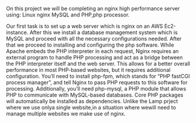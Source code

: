 On this project we will be completing an nginx high performance server using:
Linux
nginx
MySQL
and PHP,php processor.

Our first task is to set up a web server which is nginx on an AWS Ec2-instance.
After this we install a database management system which is MySQL and proceed with all the necessary configurations needed. After that we proceed to installing and configuring the php software.
While Apache embeds the PHP interpreter in each request, Nginx requires an external program to handle PHP processing and act as a bridge between the PHP interpreter itself and the web server. This allows for a better overall performance in most PHP-based websites, but it requires additional configuration. You’ll need to install php-fpm, which stands for “PHP fastCGI process manager”, and tell Nginx to pass PHP requests to this software for processing. Additionally, you’ll need php-mysql, a PHP module that allows PHP to communicate with MySQL-based databases. Core PHP packages will automatically be installed as dependencies.
Unlike the Lamp prject where we use onlya single website,in a situation where wewill need to manage multiple websites we make use of nginx.
